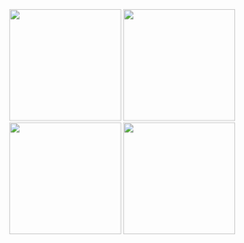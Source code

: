 
<img src="https://github.com/alenscaria/Flask/assets/63664995/843ecbe3-07a1-44c6-a9bc-595695e0369b" width=200>
<img src="https://github.com/alenscaria/Flask/assets/63664995/faac734c-a79d-45de-8b4f-ee32ce1bcdad" width=200>
<img src="https://github.com/alenscaria/Flask/assets/63664995/288252fd-570a-4432-b80f-f46763d2c340" width=200>
<img src="https://github.com/alenscaria/Flask/assets/63664995/aef0ad23-f104-4ee7-b875-d4d05d54b77c" width=200>
